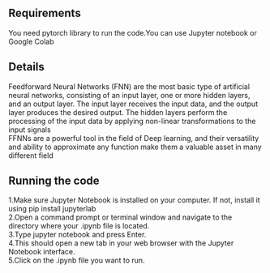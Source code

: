 ## Requirements
You need pytorch library to run the code.You can use Jupyter notebook or Google Colab
## Details
Feedforward Neural Networks (FNN) are the most basic type of artificial neural networks, consisting of an input layer, one or more hidden layers, and an output layer. The input layer receives the input data, and the output layer produces the desired output. The hidden layers perform the processing of the input data by applying non-linear transformations to the input signals\
FFNNs are a powerful tool in the field of Deep learning, and their versatility and ability to approximate any function make them a valuable asset in many different field
## Running the code
1.Make sure Jupyter Notebook is installed on your computer. If not, install it using pip install jupyterlab\
2.Open a command prompt or terminal window and navigate to the directory where your .ipynb file is located.\
3.Type jupyter notebook and press Enter.\
4.This should open a new tab in your web browser with the Jupyter Notebook interface.\
5.Click on the .ipynb file you want to run.


